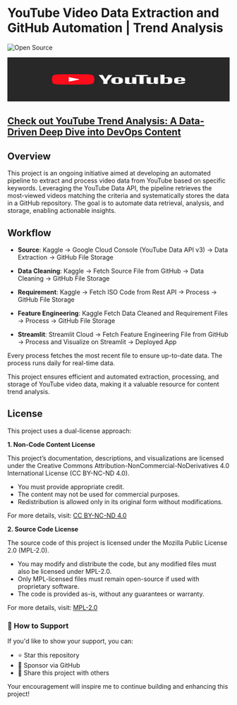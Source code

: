# YouTube Video Data Extraction and GitHub Automation | Trend Analysis
![Open Source](https://img.shields.io/badge/Open%20Source-Yes-brightgreen)

<p align="left">
  <img src="https://github.com/darshanabk/YouTube-Trends/blob/main/Other/youtube_icon.png" width="1000" height = "100" title="hover text">
</p>

## [Check out YouTube Trend Analysis: A Data-Driven Deep Dive into DevOps Content](https://devops-youtube-trends.streamlit.app/)
## **Overview**
This project is an ongoing initiative aimed at developing an automated pipeline to extract and process video data from YouTube based on specific keywords. Leveraging the YouTube Data API, the pipeline retrieves the most-viewed videos matching the criteria and systematically stores the data in a GitHub repository. The goal is to automate data retrieval, analysis, and storage, enabling actionable insights.

<!-- 
## Project Scope
- **Detailed Project Scope**:
  - [View Scope](https://github.com/darshanabk/YouTubeFoodChannelAnalysis/blob/main/ProjectScope.md)

  -->
 
## **Workflow**
  - **Source**: Kaggle -> Google Cloud Console (YouTube Data API v3) -> Data Extraction -> GitHub File Storage
      
  - **Data Cleaning**: Kaggle -> Fetch Source File from GitHub -> Data Cleaning -> GitHub File Storage
  
  - **Requirement**: Kaggle -> Fetch ISO Code from Rest API -> Process -> GitHub File Storage
  
  - **Feature Engineering**: Kaggle Fetch Data Cleaned and Requirement Files -> Process -> GitHub File Storage
  
  - **Streamlit**: Streamlit Cloud -> Fetch Feature Engineering File from GitHub -> Process and Visualize on Streamlit -> Deployed App

Every process fetches the most recent file to ensure up-to-date data. The process runs daily for real-time data.
<!-- 
## **Source**
#### Code Implementation
- **Data Extraction Script**:
  - [View Script](https://github.com/darshanabk/YouTubeFoodChannelAnalysis/blob/main/sourcedaily.ipynb)
  - This script implements the logic for extracting and processing YouTube video data.
#### Extracted Data
- **Raw Data Repository**:
  - [View Data](https://github.com/darshanabk/YouTubeFoodChannelAnalysis/tree/main/Source/Daily)
  - This directory contains JSON files storing raw extracted data, which are updated daily.

### 1. Features:
   - **YouTube Data Extraction**:
      - Fetch top videos based on keywords using the YouTube Data API.
      - Extract details like video title, channel name, view count, likes, comments, and tags.
   
   - **Data Storage**:
      - Save extracted data into JSON files with timestamps for record-keeping.
   
   - **GitHub Integration**:
      - Automatically push the extracted JSON files to a GitHub repository.
      - Maintain a structured directory system in the repository for organized data storage.
   
   - **Error Handling**:
      - Ensures smooth operation by handling API and GitHub errors.
   
   - **Tools and Technologies**:
      - **YouTube Data API**: Fetch video details.
      - **Python Libraries**:
        - `pandas`: For data processing.
        - `re` and `datetime`: For string and date manipulations.
        - `shutil` and `os`: For file and directory operations.
        - `git` and `Repo`: For executing Git commands.
        - `pytz` and `timedelta`: For handling time zones and time differences.
        - `IPython.display`: For displaying JSON responses in Jupyter Notebooks.
      - **Kaggle Secrets**: Manage sensitive API keys and repository credentials securely.
      - **GitHub**: Store and manage extracted data.
###  2. Additional Libraries:
   - `from googleapiclient.discovery import build`: For interacting with the YouTube API.
   - `from kaggle_secrets import UserSecretsClient`: For securely managing API keys in Kaggle. 

## **Data Cleaning**
#### Code Implementation
- **Data Cleaning Script**:
  - [View Script](https://github.com/darshanabk/YouTubeFoodChannelAnalysis/blob/main/dataCleaning.ipynb)
  - This script performs data preprocessing and ensures data consistency.

#### Processed Data
- **Cleaned Data Repository**:
  - [View Data](https://github.com/darshanabk/YouTubeFoodChannelAnalysis/tree/main/DataCleaning/Daily)
  - This directory stores cleaned JSON files, updated daily.

## **Requirements**
#### Code Implementation
- **Requirement Extraction Script**:
  - [View Script](https://github.com/darshanabk/YouTubeFoodChannelAnalysis/blob/main/country-codes-iso-3166-1-alpha-2-continent-code.ipynb)
  - This script extracts and processes required metadata.

#### Extracted Data
- **Requirement Data Repository**:
  - [View Data](https://github.com/darshanabk/YouTubeFoodChannelAnalysis/tree/main/Requirement/Daily)
  - This directory stores structured requirement data in JSON format.

## **Feature Engineering**
#### Code Implementation
- **Feature Engineering Script**:
  - [View Script](https://github.com/darshanabk/YouTubeFoodChannelAnalysis/blob/main/country-codes-iso-3166-1-alpha-2-continent-code.ipynb)
  - This script processes cleaned data for feature extraction.

#### Engineered Data
- **Processed Feature Repository**:
  - [View Data](https://github.com/darshanabk/YouTubeFoodChannelAnalysis/tree/main/Requirement/Daily)
  - This directory contains feature-engineered data stored in JSON format.
 
## **Streamlit**
#### Code Implementation
- **Streamlit App Script**:
  - [View Script](https://github.com/darshanabk/DevOps-YouTube-Trends/blob/main/Streamlit/Streamlit.py)
  - This script visualizes processed data using interactive charts and dashboards.

#### Deployment
- **Live App**:
  - [View App](https://devops-youtube-trends.streamlit.app/)
  - The app fetches the latest processed data from GitHub and presents dynamic visualizations. -->

This project ensures efficient and automated extraction, processing, and storage of YouTube video data, making it a valuable resource for content trend analysis.

## License

 This project uses a dual-license approach:  

**1. Non-Code Content License**

This project’s documentation, descriptions, and visualizations are licensed under the Creative Commons Attribution-NonCommercial-NoDerivatives 4.0 International License (CC BY-NC-ND 4.0).  
  - You must provide appropriate credit.  
  - The content may not be used for commercial purposes.  
  - Redistribution is allowed only in its original form without modifications.  

For more details, visit: [CC BY-NC-ND 4.0](https://creativecommons.org/licenses/by-nc-nd/4.0/) 

**2. Source Code License**

The source code of this project is licensed under the Mozilla Public License 2.0 (MPL-2.0).  
  - You may modify and distribute the code, but any modified files must also be licensed under MPL-2.0.  
  - Only MPL-licensed files must remain open-source if used with proprietary software.  
  - The code is provided as-is, without any guarantees or warranty.  

For more details, visit: [MPL-2.0](https://www.mozilla.org/en-US/MPL/2.0/)



  

### 🤝 How to Support  
If you'd like to show your support, you can:  
- ⭐ Star this repository  
- 💪 Sponsor via GitHub  
- 🔗 Share this project with others  

Your encouragement will inspire me to continue building and enhancing this project!  
